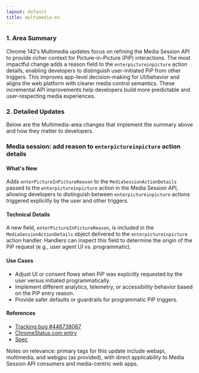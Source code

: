 ```yaml
---
layout: default
title: multimedia-en
---
```


### 1. Area Summary

Chrome 142’s Multimedia updates focus on refining the Media Session API to provide richer context for Picture-in-Picture (PiP) interactions. The most impactful change adds a reason field to the `enterpictureinpicture` action details, enabling developers to distinguish user-initiated PiP from other triggers. This improves app-level decision-making for UI/behavior and aligns the web platform with clearer media control semantics. These incremental API improvements help developers build more predictable and user-respecting media experiences.

### 2. Detailed Updates

Below are the Multimedia-area changes that implement the summary above and how they matter to developers.

### Media session: add reason to `enterpictureinpicture` action details

#### What's New
Adds `enterPictureInPictureReason` to the `MediaSessionActionDetails` passed to the `enterpictureinpicture` action in the Media Session API, allowing developers to distinguish between `enterpictureinpicture` actions triggered explicitly by the user and other triggers.

#### Technical Details
A new field, `enterPictureInPictureReason`, is included in the `MediaSessionActionDetails` object delivered to the `enterpictureinpicture` action handler. Handlers can inspect this field to determine the origin of the PiP request (e.g., user agent UI vs. programmatic).

#### Use Cases
- Adjust UI or consent flows when PiP was explicitly requested by the user versus initiated programmatically.
- Implement different analytics, telemetry, or accessibility behavior based on the PiP entry reason.
- Provide safer defaults or guardrails for programmatic PiP triggers.

#### References
- [Tracking bug #446738067](https://issues.chromium.org/issues/446738067)  
- [ChromeStatus.com entry](https://chromestatus.com/feature/6415506970116096)  
- [Spec](https://github.com/w3c/mediasession/pull/362)

Notes on relevance: primary tags for this update include webapi, multimedia, and webgpu (as provided), with direct applicability to Media Session API consumers and media-centric web apps.
